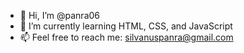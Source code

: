 - 👋 Hi, I’m @panra06
- 🌱 I’m currently learning HTML, CSS, and JavaScript
- 📫 Feel free to reach me: silvanuspanra@gmail.com

<!---
panra06/panra06 is a ✨ special ✨ repository because its `README.md` (this file) appears on your GitHub profile.
You can click the Preview link to take a look at your changes.
--->
